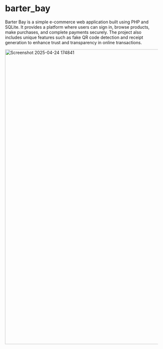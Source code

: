 # barter_bay
Barter Bay is a simple e-commerce web application built using PHP and SQLite. It provides a platform where users can sign in, browse products, make purchases, and complete payments securely. The project also includes unique features such as fake QR code detection and receipt generation to enhance trust and transparency in online transactions.



<img width="1901" height="972" alt="Screenshot 2025-04-24 174841" src="https://github.com/user-attachments/assets/c30d2aed-2620-4832-8e7d-67993b27e9aa" />
